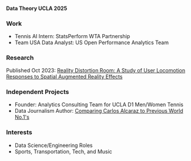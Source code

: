 #### Data Theory UCLA 2025

### Work
- Tennis AI Intern: StatsPerform WTA Partnership
- Team USA Data Analyst: US Open Performance Analytics Team

### Research
Published Oct 2023: [Reality Distortion Room: A Study of User Locomotion Responses to Spatial Augmented Reality Effects](https://www.microsoft.com/en-us/research/uploads/prod/2023/11/Reality-Distortion-Room-ISMAR-23.pdf)

### Independent Projects
- Founder: Analytics Consulting Team for UCLA D1 Men/Women Tennis
- Data Journalism Author: [Comparing Carlos Alcaraz to Previous World No.1's](https://www.bruinsportsanalytics.com/post/carlos_alcaraz_no1)

### Interests
- Data Science/Engineering Roles
- Sports, Transportation, Tech, and Music



<!--
**jerryshi042003/jerryshi042003** is a ✨ _special_ ✨ repository because its `README.md` (this file) appears on your GitHub profile.

Here are some ideas to get you started:

- 🔭 I’m currently working on ...
- 🌱 I’m currently learning ...
- 👯 I’m looking to collaborate on ...
- 🤔 I’m looking for help with ...
- 💬 Ask me about ...
- 📫 How to reach me: ...
- 😄 Pronouns: ...
- ⚡ Fun fact: ...
-->
